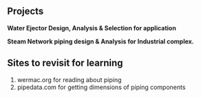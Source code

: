 ## Projects

**Water Ejector Design, Analysis & Selection for application**

**Steam Network piping design & Analysis for Industrial complex.**

## Sites to revisit for learning 

1. wermac.org for reading about piping 
2. pipedata.com for getting dimensions of piping components 